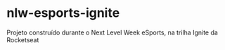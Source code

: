 # nlw-esports-ignite
Projeto construído durante o Next Level Week eSports, na trilha Ignite da Rocketseat
